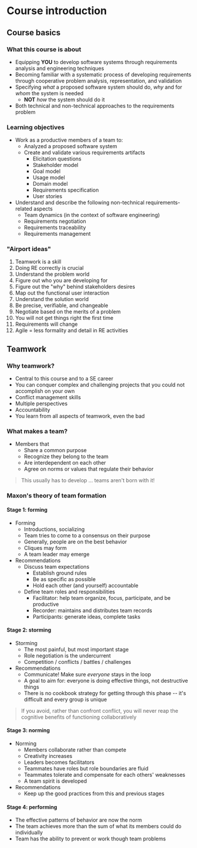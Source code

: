 # Course introduction

## Course basics

### What this course is about

- Equipping **YOU** to develop software systems through requirements analysis and engineering techniques
- Becoming familiar with a systematic process of developing requirements through cooperative problem analysis, representation, and validation
- Specifying *what* a proposed software system should do, *why* and for *whom* the system is needed
	- **NOT** *how* the system should do it
- Both technical and non-technical approaches to the requirements problem

### Learning objectives

- Work as a productive members of a team to:
	- Analyzed a proposed software system
	- Create and validate various requirements artifacts
		- Elicitation questions
		- Stakeholder model
		- Goal model
		- Usage model
		- Domain model
		- Requirements specification
		- User stories
- Understand and describe the following non-technical requirements-related aspects
	- Team dynamics (in the context of software engineering)
	- Requirements negotiation
	- Requirements traceability
	- Requirements management

### "Airport ideas"

1) Teamwork is a skill
2) Doing RE correctly is crucial
3) Understand the problem world
4) Figure out who you are developing for
5) Figure out the "why" behind stakeholders desires
6) Map out the functional user interaction
7) Understand the solution world
8) Be precise, verifiable, and changeable
9) Negotiate based on the merits of a problem
10) You will not get things right the first time
11) Requirements will change
12) Agile = less formality and detail in RE activities


## Teamwork

### Why teamwork?

- Central to this course and to a SE career
- You can conquer complex and challenging projects that you could not accomplish on your own
- Conflict management skills
- Multiple perspectives
- Accountability
- You learn from all aspects of teamwork, even the bad

### What makes a team?

- Members that
	- Share a common purpose
	- Recognize they belong to the team
	- Are interdependent on each other
	- Agree on norms or values that regulate their behavior

> This usually has to develop ... teams aren't born with it!

### Maxon's theory of team formation

#### Stage 1: forming

- Forming
	- Introductions, socializing
	- Team tries to come to a consensus on their purpose
	- Generally, people are on the best behavior
	- Cliques may form
	- A team leader may emerge
- Recommendations
	- Discuss team expectations
		- Establish ground rules
		- Be as specific as possible
		- Hold each other (and yourself) accountable
	- Define team roles and responsibilities
		- Facilitator: help team organize, focus, participate, and be productive
		- Recorder: maintains and distributes team records
		- Participants: generate ideas, complete tasks

#### Stage 2: storming

- Storming
	- The most painful, but most important stage
	- Role negotiation is the undercurrent
	- Competition / conflicts / battles / challenges
- Recommendations
	- Communicate! Make sure *everyone* stays in the loop
	- A goal to aim for: everyone is doing effective things, not destructive things
	- There is no cookbook strategy for getting through this phase -- it's difficult and every group is unique

> If you avoid, rather than confront conflict,  you will never reap the cognitive benefits of functioning collaboratively

#### Stage 3: norming

- Norming
	- Members collaborate rather than compete
	- Creativity increases
	- Leaders becomes facilitators
	- Teammates have roles but role boundaries are fluid
	- Teammates tolerate and compensate for each others' weaknesses
	- A team spirit is developed
- Recommendations
	- Keep up the good practices from this and previous stages

#### Stage 4: performing

- The effective patterns of behavior are now the norm
- The team achieves more than the sum of what its members could do individually
- Team has the ability to prevent or work though team problems